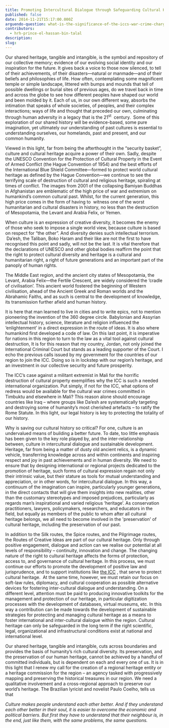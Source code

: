 ```yaml
---
title: Promoting Intercultural Dialogue through Safeguarding Cultural Heritage
published: false
date: 2014-11-21T15:17:00.000Z
arguendo-question: what-is-the-significance-of-the-iccs-war-crime-charges-of-attacks-on-cultural-property-in-mali
contributors:
  - hrh-prince-el-hassan-bin-talal
description:
slug:
---
```



Our shared heritage, tangible and intangible, is the symbol and repository of our collective memory; evidence of our evolving social identity and our inspiration for the future. It gives back a voice to those now silenced, to tell of their achievements, of their disasters—natural or manmade—and of their beliefs and philosophies of life. How often, contemplating some magnificent temple or simple landscape, littered with bumps and mounds that tell of possible dwellings or burial sites of previous ages, do we travel back in time and across the globe to see how different peoples have shaped our world and been molded by it. Each of us, in our own different way, absorbs the intimation that speaks of whole societies, of peoples, and their complex interactions; ways of life and thought that preceded our own, culminating through human adversity in a legacy that is the 21<sup>st</sup> &nbsp;century.&nbsp; Some of this exploration of our shared history will be evidence-based, some pure imagination, yet ultimately our understanding of past cultures is essential to understanding ourselves, our homelands, past and present, and our common humanity.

Viewed in this light, far from being the afterthought in the “security basket”, culture and cultural heritage acquire a power of their own. Sadly, despite the UNESCO Convention for the Protection of Cultural Property in the Event of Armed Conflict (the Hague Convention of 1954) and the best efforts of the International Blue Shield Committee—formed to protect world cultural heritage as defined by the Hague Convention—we continue to see the terrifying scale of destruction of cultural and religious heritage, spiraling at times of conflict. The images from 2001 of the collapsing Bamiyan Buddhas in Afghanistan are emblematic of the high price of war and extremism on humankind’s common cultural past. Whilst, for the current generation, this high price comes in the form of having to &nbsp;witness one of the worst humanitarian and cultural disasters in history, no less than the destruction of Mesopotamia, the Levant and Arabia Felix, or Yemen.

When culture is an expression of creative diversity, it becomes the enemy of those who seek to impose a single world view, because culture is based on respect for “the other”. And diversity denies such intellectual terrorism. &nbsp;Da’esh, the Taliban, Boko Haram and their like are not the first to have recognised this point and sadly, will not be the last. It is vital therefore that the declarations of UNESCO and other global bodies reaffirm the point that the right to protect cultural diversity and heritage is a cultural and humanitarian right, a right of future generations and an important part of the panoply of human rights.

The Middle East region, and the ancient city states of Mesopotamia, the Levant, Arabia Felix—the Fertile Crescent, are widely considered the ‘cradle of civilisation’. This ancient world fostered the beginning of Western civilisation, ahead of the Ancient Greek and Roman worlds and the Abrahamic Faiths, and as such is central to the development of knowledge, its transmission further afield and human history.

It is here that man learned to live in cities and to write epics, not to mention pioneering the invention of the 360 degree circle. Babylonian and Assyrian intellectual history, science, literature and religion influenced the ‘enlightenment’ in a direct expression in the route of ideas. It is also where humankind first developed a code of law. On this last point, it is imperative for nations in this region to turn to the law as a vital tool against cultural destruction, It is for this reason that my country, Jordan, not only joined the International Criminal Court but stands as a leading supporter of the Court. I echo the previous calls issued by my government for the countries of our region to join the ICC. Doing so is in lockstep with our region’s heritage, and an investment in our collective security and future prosperity.

The ICC’s case against a militant extremist in Mali for the horrific destruction of cultural property exemplifies why the ICC is such a needed international organization. Put simply, if not for the ICC, what options of redress would be available for the cultural war crimes committed in Timbuktu and elsewhere in Mali? This reason alone should encourage countries like Iraq – where groups like Da’esh are systematically targeting and destroying some of humanity’s most cherished artefacts – to ratify the Rome Statute. In this light, our legal history is key to protecting the totality of our history.

Why is saving our cultural history so critical? For one, culture is an undervalued means of building a better future. To date, too little emphasis has been given to the key role played by, and the inter-relationship between, culture in intercultural dialogue and sustainable development. Heritage, far from being a matter of dusty old ancient relics, is a dynamic vehicle, transferring knowledge across and within continents and inspiring respect and joy in past achievements and in human diversity. We need to ensure that by designing international or regional projects dedicated to the promotion of heritage, such forms of cultural expression regain not only their intrinsic value, but their stature as tools for mutual understanding and appreciation, or in other words, for intercultural dialogue. In this way, a continuum of the imagination can inspire, particularly younger generations, in the direct contacts that will give them insights into new realities, other than the customary stereotypes and imposed prejudices, particularly as regards man’s inspirational and varied religious ‘heritage’. As conservation practitioners, lawyers, policymakers, researchers, and educators in the field, but equally as members of the public to whom after all cultural heritage belongs, we all need to become involved in the 'preservation' of cultural heritage, including the preservation of our past.

In addition to the Silk routes, the Spice routes, and the Pilgrimage routes, the Routes of Creative Ideas are part of our cultural heritage. Only through positive engagement, dialogue and action can we realise our potential at all levels of responsibility – continuity, innovation and change. The changing nature of the right to cultural heritage affects the forms of protection, access to, and governance of cultural heritage. In this process, we must continue our efforts to promote the development of positive law and jurisprudence, and to support institutions like [the ICC]()&nbsp;, that serve to protect cultural heritage.&nbsp; At the same time, however, we must retain our focus on soft-law rules, diplomacy, and cultural cooperation as possible alternative devices for fostering inter-cultural dialogue and understanding. On a different level, attention must be paid to producing innovative toolkits for the management and protection of our heritage, in particular digitization processes with the development of databases, virtual museums, etc. In this way a contribution can be made towards the development of sustainable strategies for protecting and managing cultural heritage as a means to foster international and inter-cultural dialogue within the region. Cultural heritage can only be safeguarded in the long term if the right scientific, legal, organizational and infrastructural conditions exist at national and international level.

Our shared heritage, tangible and intangible, cuts across boundaries and provides the basis of humanity’s rich cultural diversity. Its preservation, and the preservation of our human heritage, cannot be achieved by a handful of committed individuals, but is dependent on each and every one of us. It is in this light that I renew my call for the creation of a regional heritage entity or a heritage commission for the region – an agency tasked with progressively mapping and preserving the historical treasures in our region. We need a qualitative involvement and a cross-regional approach to preserve our world’s heritage. The Brazilian lyricist and novelist Paulo Coelho, tells us that

*Culture makes people understand each other better. And if they understand each other better in their soul, it is easier to overcome the economic and political barriers. But first they have to understand that their neighbour is, in the end, just like them, with the same problems, the same questions.*